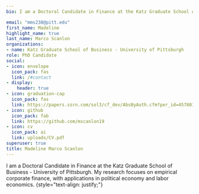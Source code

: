 ```yaml
---
bio: I am a Doctoral Candidate in Finance at the Katz Graduate School of Business - University of Pittsburgh. My research focuses on empirical corporate finance, with applications in political economy and labor economics.

email: "mms238@pitt.edu"
first_name: Madeline
highlight_name: true
last_name: Marco Scanlon
organizations:
- name: Katz Graduate School of Business - University of Pittsburgh
role: PhD Candidate
social:
- icon: envelope
  icon_pack: fas
  link: /#contact
- display:
    header: true
- icon: graduation-cap
  icon_pack: fas
  link: https://papers.ssrn.com/sol3/cf_dev/AbsByAuth.cfm?per_id=4578011
- icon: github
  icon_pack: fab
  link: https://github.com/mscanlon19
- icon: cv
  icon_pack: ai
  link: uploads/CV.pdf
superuser: true
title: Madeline Marco Scanlon
---
```


I am a Doctoral Candidate in Finance at the Katz Graduate School of Business - University of Pittsburgh. My research focuses on empirical corporate finance, with applications in political economy and labor economics.
{style="text-align: justify;"}

